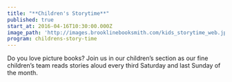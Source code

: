 ```yaml
---
title: "**Children's Storytime**"
published: true
start_at: 2016-04-16T10:30:00.000Z
image_path: 'http://images.brooklinebooksmith.com/kids_storytime_web.jpg'
program: childrens-story-time
---
```



Do you love picture books? Join us in our children’s section as our fine children’s team reads stories aloud every third Saturday and last Sunday of the month.